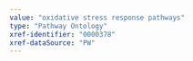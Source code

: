 ```yaml
---
value: "oxidative stress response pathways"
type: "Pathway Ontology"
xref-identifier: "0000378"
xref-dataSource: "PW"
---
```

